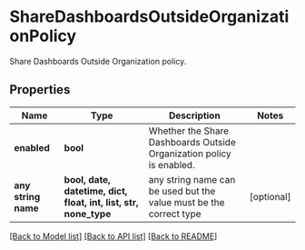 # ShareDashboardsOutsideOrganizationPolicy

Share Dashboards Outside Organization policy.

## Properties
Name | Type | Description | Notes
------------ | ------------- | ------------- | -------------
**enabled** | **bool** | Whether the Share Dashboards Outside Organization policy is enabled. | 
**any string name** | **bool, date, datetime, dict, float, int, list, str, none_type** | any string name can be used but the value must be the correct type | [optional]

[[Back to Model list]](../README.md#documentation-for-models) [[Back to API list]](../README.md#documentation-for-api-endpoints) [[Back to README]](../README.md)


